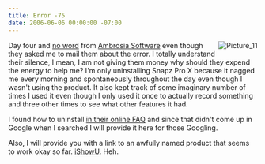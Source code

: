 ```yaml
---
title: Error -75
date: 2006-06-06 00:00:00 -07:00
---
```


<p>
<a href="http://torrez.typepad.com/photos/uncategorized/picture_11.png"><img border="0" class="image-full" alt="Picture_11" title="Picture_11" src="http://torrez.typepad.com/photos/uncategorized/picture_11.png" style="margin: 0px 0px 5px 5px; float: right;" /></a>
Day four and <a href="http://notes.torrez.org/2006/06/bad_software.html">no word</a> from <a href="http://www.ambrosiasw.com/news/">Ambrosia Software</a> even though they asked me to mail them about the error. I totally understand their silence, I mean, I am not giving them money why should they expend the energy to help me? I'm only uninstalling Snapz Pro X because it nagged me every morning and spontaneously throughout the day even though I wasn't using the product. It also kept track of some imaginary number of times I used it even though I only used it once to actually record something and three other times to see what other features it had.
</p>
<p>
I found how to uninstall <a href="http://www.ambrosiasw.com/support/faqs/faq.php?forum=75&title=Snapz%20Pro%20X&version=2.0.2&link=utilities/snapzprox/#161">in their online FAQ</a> and since that didn't come up in Google when I searched I will provide it here for those Googling.
</p>
<p>
Also, I will provide you with a link to an awfully named product that seems to work okay so far. <a href="http://shinywhitebox.com/home/home.html">iShowU</a>. Heh.
</p>
